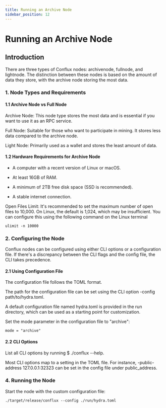 ```yaml
---
title: Running an Archive Node
sidebar_position: 12
---
```


# Running an Archive Node 

 

## Introduction 

There are three types of Conflux nodes: archivenode, fullnode, and lightnode. The distinction between these nodes is based on the amount of data they store, with the archive node storing the most data. 

### 1. Node Types and Requirements 

#### 1.1 Archive Node vs Full Node 

Archive Node: This node type stores the most data and is essential if you want to use it as an RPC service. 

Full Node: Suitable for those who want to participate in mining. It stores less data compared to the archive node. 

Light Node: Primarily used as a wallet and stores the least amount of data. 

#### 1.2 Hardware Requirements for Archive Node 

* A computer with a recent version of Linux or macOS. 

* At least 16GB of RAM. 

* A minimum of 2TB free disk space (SSD is recommended). 

* A stable internet connection. 

Open Files Limit: It's recommended to set the maximum number of open files to 10,000. On Linux, the default is 1,024, which may be insufficient. You can configure this using the following command on the Linux terminal

```
ulimit -n 10000 
``` 

### 2. Configuring the Node 

Conflux nodes can be configured using either CLI options or a configuration file. If there's a discrepancy between the CLI flags and the config file, the CLI takes precedence. 

#### 2.1 Using Configuration File 

The configuration file follows the TOML format. 

The path for the configuration file can be set using the CLI option -config path/to/hydra.toml. 

A default configuration file named hydra.toml is provided in the run directory, which can be used as a starting point for customization. 

Set the mode parameter in the configuration file to "archive": 

```
mode = "archive" 
```  
#### 2.2 CLI Options 

List all CLI options by running $ ./conflux --help. 

Most CLI options map to a setting in the TOML file. For instance, -public-address 127.0.0.1:32323 can be set in the config file under public_address. 


### 4. Running the Node 

Start the node with the custom configuration file:
 
```
./target/release/conflux --config ./run/hydra.toml 
```
